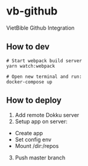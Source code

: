 # vb-github

VietBible Github Integration

## How to dev

```
# Start webpack build server
yarn watch:webpack

# Open new terminal and run:
docker-compose up
```

## How to deploy

1. Add remote Dokku server
2. Setup app on server:

* Create app
* Set config env
* Mount /dir:/repos

3. Push master branch
